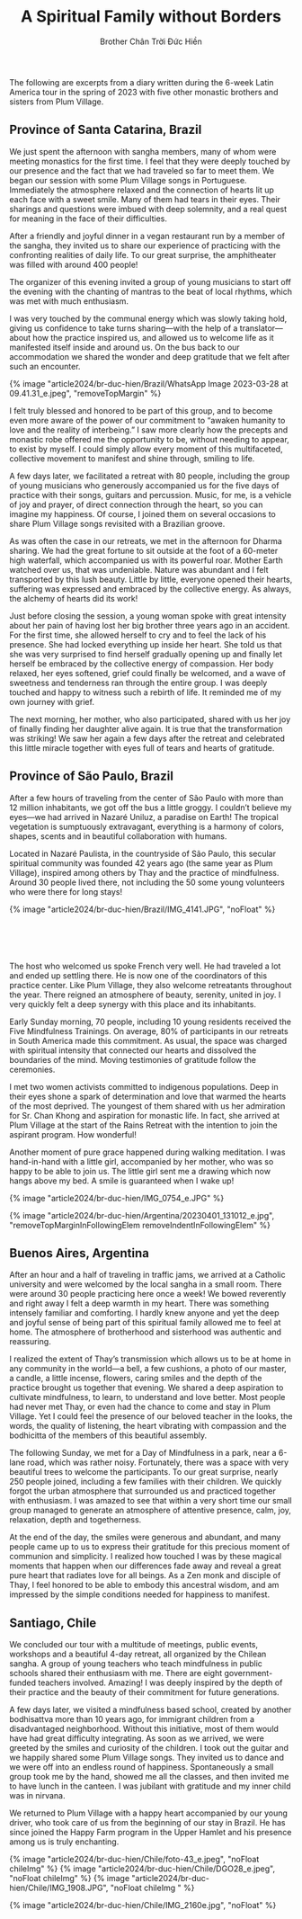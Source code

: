 ﻿---
title: A Spiritual Family without Borders
author: Brother Chân Trời Đức Hiền
---

<p class="editors-preface">The following are excerpts from a diary written during the 6-week Latin America tour in the spring of 2023 with five other monastic brothers and sisters from Plum Village.</p>

## Province of Santa Catarina, Brazil

We just spent the afternoon with sangha members, many of whom were meeting monastics for the first time. I feel that they were deeply touched by our presence and the fact that we had traveled so far to meet them. We began our session with some Plum Village songs in Portuguese. Immediately the atmosphere relaxed and the connection of hearts lit up each face with a sweet smile. Many of them had tears in their eyes. Their sharings and questions were imbued with deep solemnity, and a real quest for meaning in the face of their difficulties.

After a friendly and joyful dinner in a vegan restaurant run by a member of the sangha, they invited us to share our experience of practicing with the confronting realities of daily life. To our great surprise, the amphitheater was filled with around 400 people! 

The organizer of this evening invited a group of young musicians to start off the evening with the chanting of mantras to the beat of local rhythms, which was met with much enthusiasm. 

I was very touched by the communal energy which was slowly taking hold, giving us confidence to take turns sharing—with the help of a translator—about how the practice inspired us, and allowed us to welcome life as it manifested itself inside and around us. On the bus back to our accommodation we shared the wonder and deep gratitude that we felt after such an encounter.

{% image "article2024/br-duc-hien/Brazil/WhatsApp Image 2023-03-28 at 09.41.31_e.jpeg", "removeTopMargin" %}

I felt truly blessed and honored to be part of this group, and to become even more aware of the power of our commitment to “awaken humanity to love and the reality of interbeing.” I saw more clearly how the precepts and monastic robe offered me the opportunity to be, without needing to appear, to exist by myself. I could simply allow every moment of this multifaceted, collective movement to manifest and shine through, smiling to life.

A few days later, we facilitated a retreat with 80 people, including the group of young musicians who generously accompanied us for the five days of practice with their songs, guitars and percussion. Music, for me, is a vehicle of joy and prayer, of direct connection through the heart, so you can imagine my happiness. Of course, I joined them on several occasions to share Plum Village songs revisited with a Brazilian groove.

As was often the case in our retreats, we met in the afternoon for Dharma sharing. We had the great fortune to sit outside at the foot of a 60-meter high waterfall, which accompanied us with its powerful roar. Mother Earth watched over us, that was undeniable. Nature was abundant and I felt transported by this lush beauty. Little by little, everyone opened their hearts, suffering was expressed and embraced by the collective energy. As always, the alchemy of hearts did its work!

Just before closing the session, a young woman spoke with great intensity about her pain of having lost her big brother three years ago in an accident. For the first time, she allowed herself to cry and to feel the lack of his presence. She had locked everything up inside her heart. She told us that she was very surprised to find herself gradually opening up and finally let herself be embraced by the collective energy of compassion. Her body relaxed, her eyes softened, grief could finally be welcomed, and a wave of sweetness and tenderness ran through the entire group. I was deeply touched and happy to witness such a rebirth of life. It reminded me of my own journey with grief.

The next morning, her mother, who also participated, shared with us her joy of finally finding her daughter alive again. It is true that the transformation was striking! We saw her again a few days after the retreat and celebrated this little miracle together with eyes full of tears and hearts of gratitude.

## Province of São Paulo, Brazil

After a few hours of traveling from the center of São Paulo with more than 12 million inhabitants, we got off the bus a little groggy. I couldn’t believe my eyes—we had arrived in Nazaré Uniluz, a paradise on Earth! The tropical vegetation is sumptuously extravagant, everything is a harmony of colors, shapes, scents and in beautiful collaboration with humans.

Located in Nazaré Paulista, in the countryside of São Paulo, this secular spiritual community was founded 42 years ago (the same year as Plum Village), inspired among others by Thay and the practice of mindfulness. Around 30 people lived there, not including the 50 some young volunteers who were there for long stays!

{% image "article2024/br-duc-hien/Brazil/IMG_4141.JPG", "noFloat" %}

<div style="height: 4em;"></div>

The host who welcomed us spoke French very well. He had traveled a lot and ended up settling there. He is now one of the coordinators of this practice center. Like Plum Village, they also welcome retreatants throughout the year. There reigned an atmosphere of beauty, serenity, united in joy. I very quickly felt a deep synergy with this place and its inhabitants.

Early Sunday morning, 70 people, including 10 young residents received the Five Mindfulness Trainings. On average, 80% of participants in our retreats in South America made this commitment. As usual, the space was charged with spiritual intensity that connected our hearts and dissolved the boundaries of the mind. Moving testimonies of gratitude follow the ceremonies.

I met two women activists committed to indigenous populations. Deep in their eyes shone a spark of determination and love that warmed the hearts of the most deprived. The youngest of them shared with us her admiration for Sr. Chan Khong and aspiration for monastic life. In fact, she arrived at Plum Village at the start of the Rains Retreat with the intention to join the aspirant program. How wonderful!

Another moment of pure grace happened during walking meditation. I was hand-in-hand with a little girl, accompanied by her mother, who was so happy to be able to join us. The little girl sent me a drawing which now hangs above my bed. A smile is guaranteed when I wake up!

{% image "article2024/br-duc-hien/IMG_0754_e.JPG" %}

<div class="page-break"></div>

{% image "article2024/br-duc-hien/Argentina/20230401_131012_e.jpg", "removeTopMarginInFollowingElem removeIndentInFollowingElem" %}

## Buenos Aires, Argentina

After an hour and a half of traveling in traffic jams, we arrived at a Catholic university and were welcomed by the local sangha in a small room. There were around 30 people practicing here once a week! We bowed reverently and right away I felt a deep warmth in my heart. There was something intensely familiar and comforting. I hardly knew anyone and yet the deep and joyful sense of being part of this spiritual family allowed me to feel at home. The atmosphere of brotherhood and sisterhood was authentic and reassuring.

I realized the extent of Thay’s transmission which allows us to be at home in any community in the world—a bell, a few cushions, a photo of our master, a candle, a little incense, flowers, caring smiles and the depth of the practice brought us together that evening. We shared a deep aspiration to cultivate mindfulness, to learn, to understand and love better. Most people had never met Thay, or even had the chance to come and stay in Plum Village. Yet I could feel the presence of our beloved teacher in the looks, the words, the quality of listening, the heart vibrating with compassion and the bodhicitta of the members of this beautiful assembly.

The following Sunday, we met for a Day of Mindfulness in a park, near a 6-lane road, which was rather noisy. Fortunately, there was a space with very beautiful trees to welcome the participants. To our great surprise, nearly 250 people joined, including a few families with their children. We quickly forgot the urban atmosphere that surrounded us and practiced together with enthusiasm. I was amazed to see that within a very short time our small group managed to generate an atmosphere of attentive presence, calm, joy, relaxation, depth and togetherness.

At the end of the day, the smiles were generous and abundant, and many people came up to us to express their gratitude for this precious moment of communion and simplicity. I realized how touched I was by these magical moments that happen when our differences fade away and reveal a great pure heart that radiates love for all beings. As a Zen monk and disciple of Thay, I feel honored to be able to embody this ancestral wisdom, and am impressed by the simple conditions needed for happiness to manifest.

<div class="page-break"></div>

## Santiago, Chile

We concluded our tour with a multitude of meetings, public events, workshops and a beautiful 4-day retreat, all organized by the Chilean sangha. A group of young teachers who teach mindfulness in public schools shared their enthusiasm with me. There are eight government-funded teachers involved. Amazing! I was deeply inspired by the depth of their practice and the beauty of their commitment for future generations.

A few days later, we visited a mindfulness based school, created by another bodhisattva more than 10 years ago, for immigrant children from a disadvantaged neighborhood. Without this initiative, most of them would have had great difficulty integrating. As soon as we arrived, we were greeted by the smiles and curiosity of the children. I took out the guitar and we happily shared some Plum Village songs. They invited us to dance and we were off into an endless round of happiness. Spontaneously a small group took me by the hand, showed me all the classes, and then invited me to have lunch in the canteen. I was jubilant with gratitude and my inner child was in nirvana.

We returned to Plum Village with a happy heart accompanied by our young driver, who took care of us from the beginning of our stay in Brazil. He has since joined the Happy Farm program in the Upper Hamlet and his presence among us is truly enchanting.

<div class="article-end"></div>

{% image "article2024/br-duc-hien/Chile/foto-43_e.jpeg", "noFloat chileImg" %}
{% image "article2024/br-duc-hien/Chile/DGO28_e.jpeg", "noFloat chileImg" %}
{% image "article2024/br-duc-hien/Chile/IMG_1908.JPG", "noFloat chileImg
" %}

{% image "article2024/br-duc-hien/Chile/IMG_2160e.jpg", "noFloat" %}

